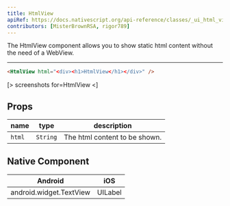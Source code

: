 ```yaml
---
title: HtmlView
apiRef: https://docs.nativescript.org/api-reference/classes/_ui_html_view_.htmlview
contributors: [MisterBrownRSA, rigor789]
---
```


The HtmlView component allows you to show static html content without the need of a WebView.

---

```html
<HtmlView html="<div><h1>HtmlView</h1></div>" />
```

[> screenshots for=HtmlView <]

## Props

| name | type | description |
|------|------|-------------|
| `html` | `String` | The html content to be shown.

## Native Component

| Android | iOS |
|---------|-----|
| android.widget.TextView | UILabel